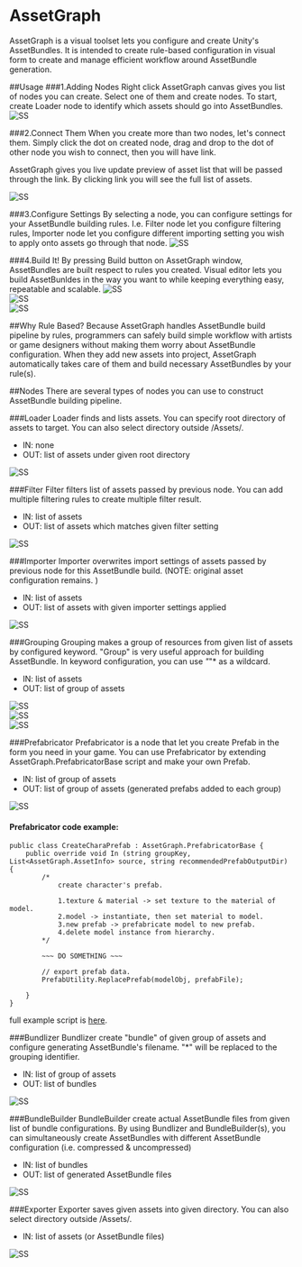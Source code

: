 # AssetGraph

AssetGraph is a visual toolset lets you configure and create Unity's AssetBundles. It is intended to create rule-based configuration in visual form to create and manage efficient workflow around AssetBundle generation. 

##Usage
###1.Adding Nodes
Right click AssetGraph canvas gives you list of nodes you can create. Select one of them and create nodes. To start, create Loader node to identify which assets should go into AssetBundles.
![SS](/Doc/1.png)

###2.Connect Them
When you create more than two nodes, let's connect them. Simply click the dot on created node, drag and drop to the dot of other node you wish to connect, then you will have link. 

AssetGraph gives you live update preview of asset list that will be passed through the link. By clicking link you will see the full list of assets.

![SS](/Doc/2.png)

###3.Configure Settings
By selecting a node, you can configure settings for your AssetBundle building rules. I.e. Filter node let you configure filtering rules, Importer node let you configure different importing setting you wish to apply onto assets go through that node. 
![SS](/Doc/3.png)

###4.Build It!
By pressing Build button on AssetGraph window, AssetBundles are built respect to rules you created.
Visual editor lets you build AssetBunldes in the way you want to while keeping everything easy, repeatable and scalable.
![SS](/Doc/4.png)  
![SS](/Doc/5.png)    
![SS](/Doc/6.png)

##Why Rule Based?
Because AssetGraph handles AssetBundle build pipeline by rules, programmers can safely build simple workflow with artists or game designers without making them worry about AssetBundle configuration. When they add new assets into project, AssetGraph automatically takes care of them and build necessary AssetBundles by your rule(s). 

##Nodes
There are several types of nodes you can use to construct AssetBundle building pipeline.

###Loader
Loader finds and lists assets. You can specify root directory of assets to target. You can also select directory outside /Assets/. 
- IN: none
- OUT: list of assets under given root directory

![SS](/Doc/1000.png)

###Filter
Filter filters list of assets passed by previous node. You can add multiple filtering rules to create multiple filter result.
- IN: list of assets
- OUT: list of assets which matches given filter setting

![SS](/Doc/600.png)  

###Importer
Importer overwrites import settings of assets passed by previous node for this AssetBundle build. (NOTE: original asset configuration remains. )
- IN: list of assets
- OUT: list of assets with given importer settings applied

![SS](/Doc/500.png)  

###Grouping
Grouping makes a group of resources from given list of assets by configured keyword.
"Group" is very useful approach for building AssetBundle. In keyword configuration, you can use *"*"* as a wildcard.
- IN: list of assets
- OUT: list of group of assets

![SS](/Doc/400-0.png)  
![SS](/Doc/400-1.png)  
![SS](/Doc/400-2.png)  

###Prefabricator
Prefabricator is a node that let you create Prefab in the form you need in your game. You can use Prefabricator by extending AssetGraph.PrefabricatorBase script and make your own Prefab.
- IN: list of group of assets
- OUT: list of group of assets (generated prefabs added to each group)

![SS](/Doc/700.png)  

#### Prefabricator code example:
```
public class CreateCharaPrefab : AssetGraph.PrefabricatorBase {
	public override void In (string groupKey, List<AssetGraph.AssetInfo> source, string recommendedPrefabOutputDir) {
		/*
			create character's prefab.

			1.texture & material -> set texture to the material of model.
			2.model -> instantiate, then set material to model.
			3.new prefab -> prefabricate model to new prefab.
			4.delete model instance from hierarchy.
		*/

		~~~ DO SOMETHING ~~~
		
		// export prefab data.
		PrefabUtility.ReplacePrefab(modelObj, prefabFile);
		
	}
}
```

full example script is [here](https://github.com/unity3d-jp/AssetGraph/blob/0.7.2/Assets/AssetGraph/Yours/Editor/CreateCharaPrefab.cs#L8).  


###Bundlizer
Bundlizer create "bundle" of given group of assets and configure generating AssetBundle's filename. "*" will be replaced to the grouping identifier.  
- IN: list of group of assets
- OUT: list of bundles

![SS](/Doc/800.png)


###BundleBuilder
BundleBuilder create actual AssetBundle files from given list of bundle configurations. By using Bundlizer and BundleBuilder(s), you can simultaneously create AssetBundles with different AssetBundle configuration (i.e. compressed & uncompressed)

- IN: list of bundles
- OUT: list of generated AssetBundle files

![SS](/Doc/100.png)


###Exporter
Exporter saves given assets into given directory.  You can also select directory outside /Assets/. 
- IN: list of assets (or AssetBundle files)

![SS](/Doc/900.png)
